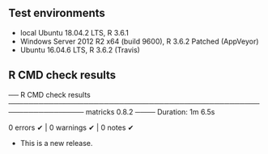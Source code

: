 ## Test environments
* local Ubuntu 18.04.2 LTS, R 3.6.1
* Windows Server 2012 R2 x64 (build 9600), R 3.6.2 Patched (AppVeyor)
* Ubuntu 16.04.6 LTS, R 3.6.2 (Travis)

## R CMD check results

── R CMD check results ───────────────────────────────────────────────────────────────── matricks 0.8.2 ────
Duration: 1m 6.5s

0 errors ✔ | 0 warnings ✔ | 0 notes ✔

* This is a new release.
